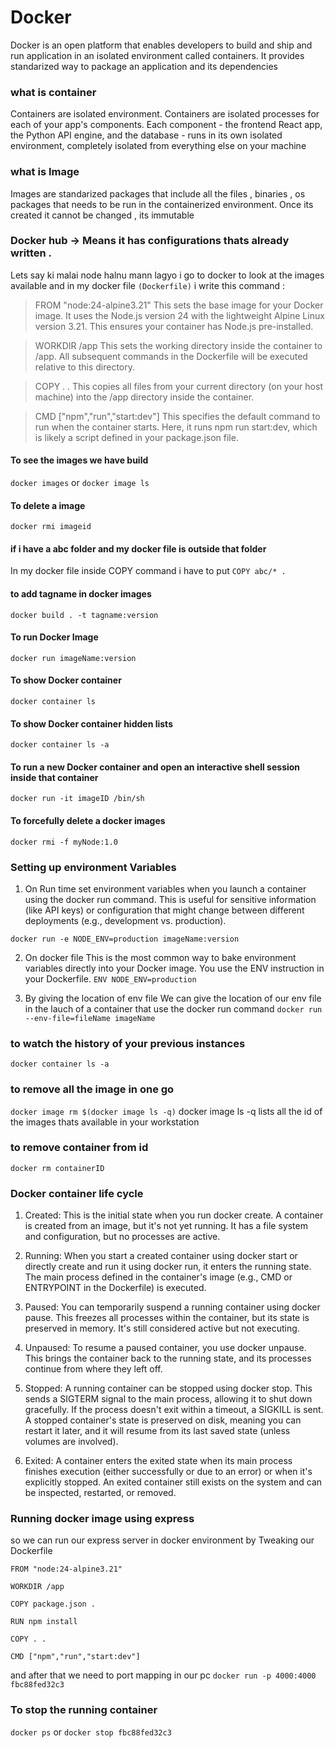 # Docker
Docker is an open platform that enables developers to build and ship and run application in an isolated environment called containers. It provides standarized way to package an application and its dependencies

### what is container
Containers are isolated environment. Containers are isolated processes for each of your app's components. Each component - the frontend React app, the Python API engine, and the database - runs in its own isolated environment, completely isolated from everything else on your machine

### what is Image 
Images are standarized packages that include all the files , binaries , os packages that needs to be run in the containerized environment. Once its created it cannot be changed , its immutable

### Docker hub -> Means it has configurations thats already written . 
Lets say ki malai node halnu mann lagyo i go to docker to look at the images available and in my docker file `(Dockerfile)` i write this command :

> FROM "node:24-alpine3.21"
This sets the base image for your Docker image. It uses the Node.js version 24 with the lightweight Alpine Linux version 3.21. This ensures your container has Node.js pre-installed.


> WORKDIR /app
This sets the working directory inside the container to /app. All subsequent commands in the Dockerfile will be executed relative to this directory.


> COPY . .
This copies all files from your current directory (on your host machine) into the /app directory inside the container.


> CMD ["npm","run","start:dev"]
This specifies the default command to run when the container starts. Here, it runs npm run start:dev, which is likely a script defined in your package.json file.

#### To see the images we have build
`docker images` or `docker image ls`

#### To delete a image 
`docker rmi imageid`

#### if i have a abc folder and my docker file is outside that folder
In my docker file inside COPY command i have to put
`COPY abc/* .`

#### to add tagname in docker images
`docker build . -t tagname:version`


#### To run Docker Image
`docker run imageName:version`


#### To show Docker container
`docker container ls`


#### To show Docker container hidden lists
`docker container ls -a`

#### To run a new Docker container and open an interactive shell session inside that container 
`docker run -it imageID /bin/sh`

#### To forcefully delete a docker images  
`docker rmi -f myNode:1.0`

### Setting up environment Variables
1. On Run time 
set environment variables when you launch a container using the docker run command. This is useful for sensitive information (like API keys) or configuration that might change between different deployments (e.g., development vs. production).

```
docker run -e NODE_ENV=production imageName:version
```

2. On docker file 
This is the most common way to bake environment variables directly into your Docker image. You use the ENV instruction in your Dockerfile.
`ENV NODE_ENV=production`

3. By giving the location of env file
We can give the location of our env file in the lauch of a container that use the docker run command 
`docker run --env-file=fileName imageName`

### to watch the history of your previous instances 
`docker container ls -a`

### to remove all the image in one go
`docker image rm $(docker image ls -q)`
docker image ls -q lists all the id of the images thats available in your workstation


### to remove container from id 
`docker rm containerID`


### Docker container life cycle
1. Created: This is the initial state when you run docker create. A container is created from an image, but it's not yet running. It has a file system and configuration, but no processes are active.

2. Running: When you start a created container using docker start or directly create and run it using docker run, it enters the running state. The main process defined in the container's image (e.g., CMD or ENTRYPOINT in the Dockerfile) is executed.

3. Paused: You can temporarily suspend a running container using docker pause. This freezes all processes within the container, but its state is preserved in memory. It's still considered active but not executing.

4. Unpaused: To resume a paused container, you use docker unpause. This brings the container back to the running state, and its processes continue from where they left off.

5. Stopped: A running container can be stopped using docker stop. This sends a SIGTERM signal to the main process, allowing it to shut down gracefully. If the process doesn't exit within a timeout, a SIGKILL is sent. A stopped container's state is preserved on disk, meaning you can restart it later, and it will resume from its last saved state (unless volumes are involved).

6. Exited: A container enters the exited state when its main process finishes execution (either successfully or due to an error) or when it's explicitly stopped. An exited container still exists on the system and can be inspected, restarted, or removed.

### Running docker image using express
so we can run our express server in docker environment by Tweaking our Dockerfile
```
FROM "node:24-alpine3.21"

WORKDIR /app

COPY package.json .

RUN npm install

COPY . . 

CMD ["npm","run","start:dev"]
```

and after that we need to port mapping in our pc 
`docker run -p 4000:4000 fbc88fed32c3`

### To stop the running container
`docker ps` or `docker stop fbc88fed32c3`